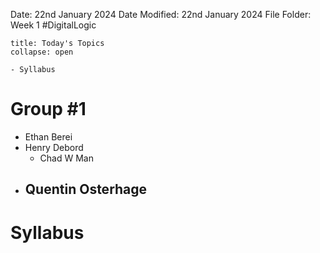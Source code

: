 Date: 22nd January 2024
Date Modified: 22nd January 2024
File Folder: Week 1
#DigitalLogic

```ad-abstract
title: Today's Topics
collapse: open

- Syllabus

```

# Group #1

- Ethan Berei
- Henry Debord
	- Chad W Man
- Quentin Osterhage
	- 


# Syllabus